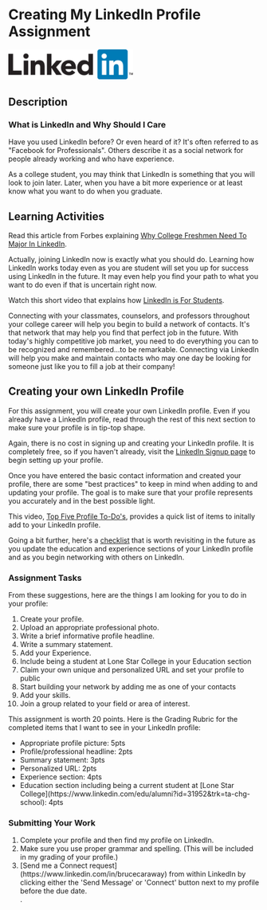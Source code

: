 # Creating My LinkedIn Profile Assignment


<img src="LinkedIn-Logo-2C.png" alt="LinkedIn logo" width="250"> 

## Description  

### What is LinkedIn and Why Should I Care 

Have you used LinkedIn before? Or even heard of it? It's often referred to as "Facebook for Professionals". Others describe it as a social network for people already working and who have experience.  

As a college student, you may think that LinkedIn is something that you will look to join later. Later, when you have a bit more experience or at least know what you want to do when you graduate.  

## Learning Activities  
  
Read this article from Forbes explaining [Why College Freshmen Need To Major In LinkedIn](http://onforb.es/1vinKke).  

Actually, joining LinkedIn now is exactly what you should do. Learning how LinkedIn works today even as you are student will set you up for success using LinkedIn in the future. It may even help you find your path to what you want to do even if that is uncertain right now.   

Watch this short video that explains how [LinkedIn is For Students](https://youtu.be/YWp6AN00D_c).  

Connecting with your classmates, counselors, and professors throughout your college career will help you begin to build a network of contacts.  It's that network that may help you find that perfect job in the future.  With today's highly competitive job market, you need to do everything you can to be recognized and remembered...to be remarkable. Connecting via LinkedIn will help you make and maintain contacts who may one day be looking for someone just like you to fill a job at their company!  

## Creating your own LinkedIn Profile  

For this assignment, you will create your own LinkedIn profile. Even if you already have a LinkedIn profile, read through the rest of this next section to make sure your profile is in tip-top shape.  

Again, there is no cost in signing up and creating your LinkedIn profile.  It is completely free, so if you haven't already, visit the [LinkedIn Signup page](https://www.linkedin.com/reg/signup?trk=micro-mktg-stu-us-sign) to begin setting up your profile.  

Once you have entered the basic contact information and created your profile, there are some "best practices" to keep in mind when adding to and updating your profile. The goal is to make sure that your profile represents you accurately and in the best possible light.  

This video, [Top Five Profile To-Do's](https://youtu.be/B8WZxYFaSmI), provides a quick list of items to initally add to your LinkedIn profile.   

Going a bit further, here's a [checklist](https://students.linkedin.com/content/dam/university/global/en_US/site/pdf/LinkedIn%20Profile%20Checklist%20-%20College%20Students.pdf) that is worth revisiting in the future as you update the education and experience sections of your LinkedIn profile and as you begin networking with others on LinkedIn.  

### Assignment Tasks  
 
From these suggestions, here are the things I am looking for you to do in your profile:  
<ol>
<li>Create your profile.</li>  
<li>Upload an appropriate professional photo.</li>  
<li>Write a brief informative profile headline.</li>  
<li>Write a summary statement.</li>  
<li>Add your Experience.</li>  
<li>Include being a student at Lone Star College in your Education section</li>  
<li>Claim your own unique and personalized URL and set your profile to public</li>  
<li>Start building your network by adding me as one of your contacts</li>  
<li>Add your skills.</li>  
<li>Join a group related to your field or area of interest.</li>  
</ol>

This assignment is worth 20 points.  Here is the Grading Rubric for the completed items that I want to see in your LinkedIn profile:  
<ul>
<li>Appropriate profile picture: 5pts</li>  
<li>Profile/professional headline: 2pts</li>  
<li>Summary statement: 3pts</li>  
<li>Personalized URL: 2pts</li>  
<li>Experience section: 4pts</li>  
<li>Education section including being a current student at [Lone Star College](https://www.linkedin.com/edu/alumni?id=31952&trk=ta-chg-school): 4pts</li>  
</ul>

<h3>Submitting Your Work</h3>   

<ol>
<li>Complete your profile and then find my profile on LinkedIn.</li>
<li>Make sure you use proper grammar and spelling. (This will be included in my grading of your profile.)</li>
<li>[Send me a Connect request](https://www.linkedin.com/in/brucecaraway) from within LinkedIn by clicking either the 'Send Message' or 'Connect' button next to my profile before the due date.</li>.
</ol>